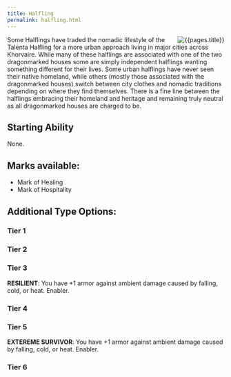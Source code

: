 ```yaml
---
title: Halfling
permalink: halfling.html
---
```


<img src='images/races/{{page.title}}.jpg' alt='{{pages.title}}' style="float:right">

Some Halflings have traded the nomadic lifestyle of the Talenta Halfling for a more urban approach living in major cities across Khorvaire. While many of these halflings are associated with one of the two dragonmarked houses some are simply independent halflings wanting something different for their lives. Some urban halflings have never seen their native homeland, while others (mostly those associated with the dragonmarked houses) switch between city clothes and nomadic traditions depending on where they find themselves. There is a fine line between the halflings embracing their homeland and heritage and remaining truly neutral as all dragonmarked houses are charged to be.

## Starting Ability
None.

## Marks available:
- Mark of Healing
- Mark of Hospitality

## Additional Type Options:

### Tier 1

### Tier 2 

### Tier 3
**RESILIENT**: You have +1 armor against ambient damage caused by falling, cold, or heat. Enabler.

### Tier 4

### Tier 5
**EXTEREME SURVIVOR**: You have +1 armor against ambient damage caused by falling, cold, or heat. Enabler.

### Tier 6